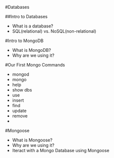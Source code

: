 #Databases

##Intro to Databases

* What is a database?
* SQL(relational) vs. NoSQL(non-relational)


#Intro to MongoDB

* What is MongoDB?
* Why are we using it?


#Our First Mongo Commands

* mongod
* mongo
* help
* show dbs
* use
* insert
* find
* update
* remove
* 


#Mongoose

* What is Mongoose?
* Why are we using it?
* Iteract with a Mongo Database using Mongoose


